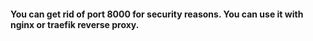 #### You can get rid of port 8000 for security reasons. You can use it with nginx or traefik reverse proxy.
